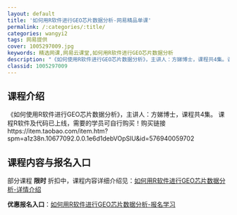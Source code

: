 ```yaml
---
layout: default
title: '如何用R软件进行GEO芯片数据分析-网易精品单课'
permalink: /:categories/:title/
categories: wangyi2
tags: 网易提供
cover: 1005297009.jpg
keywords: 精选网课,网易云课堂,如何用R软件进行GEO芯片数据分析
description: "《如何使用R软件进行GEO芯片数据分析》，主讲人：方娣博士，课程共4集。课程R软件及代码已上线，需要的学员可自行购买！购买链接https://item.taobao.com/item.htm"
classid: 1005297009
---
```


## 课程介绍

《如何使用R软件进行GEO芯片数据分析》，主讲人：方娣博士，课程共4集。 
课程R软件及代码已上线，需要的学员可自行购买！购买链接https://item.taobao.com/item.htm?spm=a1z38n.10677092.0.0.1e6d1debVOpSlU&id=576940059702

## 课程内容与报名入口

部分课程 **限时** 折扣中，课程内容详细介绍见：[如何用R软件进行GEO芯片数据分析-详情介绍](https://study.163.com/course/introduction/1005297009.htm?share=1&shareId=1025206652&utm_campaign=share&utm_medium=iphoneShare&utm_source=&utm_u=1025206652)

**优惠报名入口**：[如何用R软件进行GEO芯片数据分析-报名学习](https://study.163.com/course/introduction/1005297009.htm?share=1&shareId=1025206652&utm_campaign=share&utm_medium=iphoneShare&utm_source=&utm_u=1025206652)

